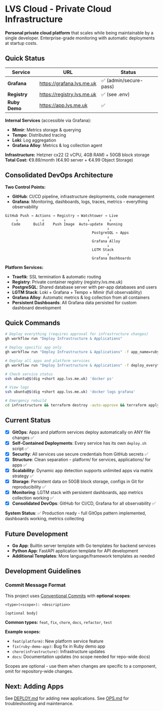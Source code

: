 # LVS Cloud - Private Cloud Infrastructure

**Personal private cloud platform** that scales while being maintainable by a single developer. Enterprise-grade monitoring with automatic deployments at startup costs.

## Quick Status

| Service | URL | Status |
|---------|-----|--------|
| **Grafana** | <https://grafana.lvs.me.uk> | ✅ (admin/secure-pass) |
| **Registry** | <https://registry.lvs.me.uk> | ✅ (see .env) |
| **Ruby Demo** | <https://app.lvs.me.uk> | ✅ |

**Internal Services** (accessible via Grafana):

- **Mimir**: Metrics storage & querying
- **Tempo**: Distributed tracing
- **Loki**: Log aggregation
- **Grafana Alloy**: Metrics & log collection agent

**Infrastructure:** Hetzner cx22 (2 vCPU, 4GB RAM) + 50GB block storage
**Total Cost:** €9.89/month (€4.90 server + €4.99 Object Storage)

## Consolidated DevOps Architecture

**Two Control Points:**

- **GitHub**: CI/CD pipeline, infrastructure deployments, code management
- **Grafana**: Monitoring, dashboards, logs, traces, metrics - everything observability

```plaintext
GitHub Push → Actions → Registry → Watchtower → Live
     ↓           ↓         ↓          ↓         ↓
   Code      Build    Push Image  Auto-update  Running
                                               ↓
                                        PostgreSQL ← Apps
                                               ↓
                                        Grafana Alloy
                                               ↓
                                        LGTM Stack
                                               ↓
                                        Grafana Dashboards
```

**Platform Services:**

- **Traefik**: SSL termination & automatic routing
- **Registry**: Private container registry (registry.lvs.me.uk)
- **PostgreSQL**: Shared database server with per-app databases and users
- **LGTM Stack**: Loki + Grafana + Tempo + Mimir (full observability)
- **Grafana Alloy**: Automatic metrics & log collection from all containers
- **Persistent Dashboards**: All Grafana data persisted for custom dashboard development

## Quick Commands

```bash
# Deploy everything (requires approval for infrastructure changes)
gh workflow run "Deploy Infrastructure & Applications"

# Deploy specific app only
gh workflow run "Deploy Infrastructure & Applications" -f app_name=ruby-demo-app

# Deploy all apps and platform services
gh workflow run "Deploy Infrastructure & Applications" -f deploy_everything=true

# Check service status
ssh ubuntu@$(dig +short app.lvs.me.uk) 'docker ps'

# View logs
ssh ubuntu@$(dig +short app.lvs.me.uk) 'docker logs grafana'

# Emergency rebuild
cd infrastructure && terraform destroy -auto-approve && terraform apply -auto-approve
```

## Current Status

- [x] **GitOps**: Apps and platform services deploy automatically on ANY file changes ✅
- [x] **Self-Contained Deployments**: Every service has its own `deploy.sh` script ✅
- [x] **Security**: All services use secure credentials from GitHub secrets ✅
- [x] **Structure**: Clean separation - platform/ for services, applications/ for apps ✅
- [x] **Scalability**: Dynamic app detection supports unlimited apps via matrix strategy ✅
- [x] **Storage**: Persistent data on 50GB block storage, configs in Git for reproducibility ✅
- [x] **Monitoring**: LGTM stack with persistent dashboards, app metrics collection working ✅
- [x] **Consolidated DevOps**: GitHub for CI/CD, Grafana for all observability ✅

**System Status**: ✅ Production ready - full GitOps pattern implemented, dashboards working, metrics collecting

## Future Development

- **Go App**: Builtin server template with Go templates for backend services
- **Python App**: FastAPI application template for API development
- **Additional Templates**: More language/framework templates as needed

## Development Guidelines

### Commit Message Format

This project uses [Conventional Commits](https://www.conventionalcommits.org/) with **optional scopes**:

```text
<type>(<scope>): <description>

[optional body]
```

**Common types:** `feat`, `fix`, `chore`, `docs`, `refactor`, `test`

**Example scopes:**

- `feat(platform)`: New platform service feature
- `fix(ruby-demo-app)`: Bug fix in Ruby demo app
- `chore(infrastructure)`: Infrastructure updates
- `docs`: Documentation updates (no scope needed for repo-wide docs)

Scopes are optional - use them when changes are specific to a component, omit for repository-wide changes.

## Next: Adding Apps

See [DEPLOY.md](DEPLOY.md) for adding new applications.
See [OPS.md](OPS.md) for troubleshooting and maintenance.
